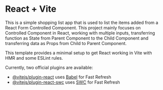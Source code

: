 # React + Vite
This is a simple shopping list app that is used to list the items added from a React Form Controlled Component. This project mainly focuses on Controlled Component in React, working with multiple inputs, transferring function as State from Parent Component to the Child Component and transferring data as Props from Child to Parent Component.

This template provides a minimal setup to get React working in Vite with HMR and some ESLint rules.

Currently, two official plugins are available:

- [@vitejs/plugin-react](https://github.com/vitejs/vite-plugin-react/blob/main/packages/plugin-react/README.md) uses [Babel](https://babeljs.io/) for Fast Refresh
- [@vitejs/plugin-react-swc](https://github.com/vitejs/vite-plugin-react-swc) uses [SWC](https://swc.rs/) for Fast Refresh
